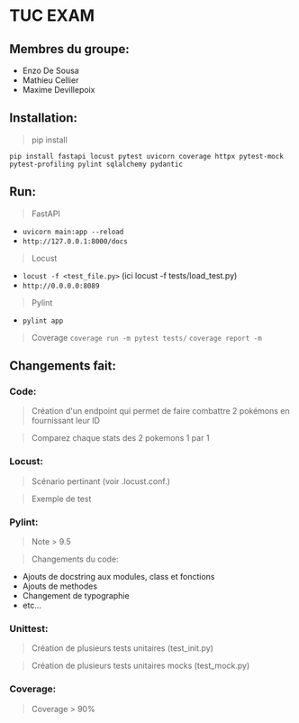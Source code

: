 # TUC EXAM

## Membres du groupe:
- Enzo De Sousa
- Mathieu Cellier
- Maxime Devillepoix

## Installation:
> pip install
```
pip install fastapi locust pytest uvicorn coverage httpx pytest-mock pytest-profiling pylint sqlalchemy pydantic
```
## Run:
> FastAPI
 - ```uvicorn main:app --reload```
 - ```http://127.0.0.1:8000/docs```

> Locust
 - ```locust -f <test_file.py>``` (ici locust -f tests/load_test.py)
 - ```http://0.0.0.0:8089```

> Pylint
 - ```pylint app```

> Coverage 
    ```coverage run -m pytest tests/```
    ```coverage report -m```

## Changements fait:
### Code:
> Création d'un endpoint qui permet de faire combattre 2 pokémons en fournissant leur ID

> Comparez chaque stats des 2 pokemons 1 par 1

### Locust:
> Scénario pertinant (voir .locust.conf.)

> Exemple de test

### Pylint:
> Note > 9.5

> Changements du code:
 - Ajouts de docstring aux modules, class et fonctions
 - Ajouts de methodes
 - Changement de typographie
 - etc...

### Unittest:
> Création de plusieurs tests unitaires (test_init.py)

> Création de plusieurs tests unitaires mocks (test_mock.py)

### Coverage:
> Coverage > 90%